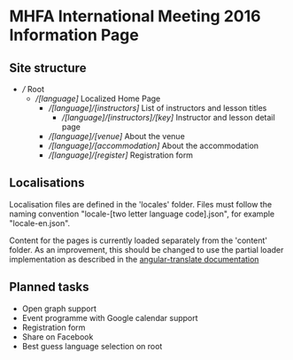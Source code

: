 # MHFA International Meeting 2016 Information Page

## Site structure
* */* Root
  * */[language]* Localized Home Page
    * */[language]/[instructors]* List of instructors and lesson titles
      * */[language]/[instructors]/[key]* Instructor and lesson detail page
    * */[language]/[venue]* About the venue
    * */[language]/[accommodation]* About the accommodation
    * */[language]/[register]* Registration form

## Localisations
Localisation files are defined in the 'locales' folder. Files must follow the
naming convention "locale-[two letter language code].json", for example
"locale-en.json".

Content for the pages is currently loaded separately from the 'content' folder. As an improvement, this should be changed to use the partial loader implementation as described in the [angular-translate documentation](http://angular-translate.github.io/docs/#/guide/12_asynchronous-loading)

## Planned tasks

* Open graph support
* Event programme with Google calendar support
* Registration form
* Share on Facebook
* Best guess language selection on root
